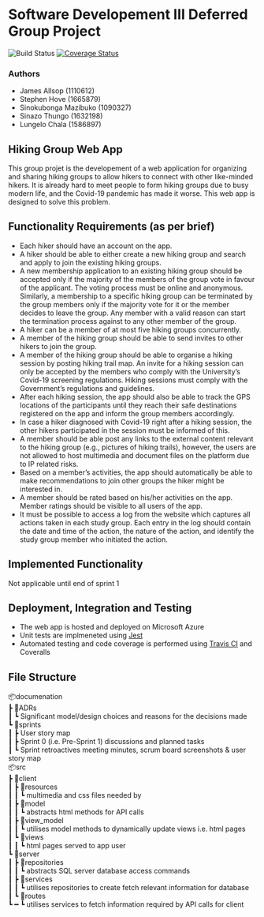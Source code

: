 
# Software Developement III Deferred Group Project
![Build Status](https://travis-ci.com/witseie-elen4010/2021-001-project-def.svg?token=jHshAe29hHKkgqJyWxpK&branch=master)
[![Coverage Status](https://coveralls.io/repos/github/witseie-elen4010/2021-001-project-def/badge.svg?t=gxw4vs)](https://coveralls.io/github/witseie-elen4010/2021-001-project-def)

### Authors
- James Allsop (1110612)
- Stephen Hove (1665879)
- Sinokubonga Mazibuko (1090327)
- Sinazo Thungo (1632198)
- Lungelo Chala (1586897)  

## Hiking Group Web App

This group projet is the developement of a web application for organizing and sharing hiking groups to allow hikers to connect with other like-minded hikers. It is already hard to meet people to form hiking groups due to busy modern life, and the Covid-19 pandemic has made it worse. This web app is designed to solve this problem.

## Functionality Requirements (as per brief)

- Each hiker should have an account on the app.
- A hiker should be able to either create a new hiking group and search and apply to join the existing hiking groups.
- A new membership application to an existing hiking group should be accepted only if the majority of the members of the group vote in favour of the applicant. The voting process must be online and anonymous. Similarly, a membership to a specific hiking group can be terminated by the group members only if the majority vote for it or the member decides to leave the group. Any member with a valid reason can start the termination process against to any other member of the group.
- A hiker can be a member of at most five hiking groups concurrently. 
- A member of the hiking group should be able to send invites to other hikers to join the group.
- A member of the hiking group should be able to organise a hiking session by posting hiking trail map. An invite for a hiking session can only be accepted by the members who comply with the University’s Covid-19 screening regulations. Hiking sessions must comply with the Government’s regulations and guidelines.
- After each hiking session, the app should also be able to track the GPS locations of the participants until they reach their safe destinations registered on the app and inform the group members accordingly.
- In case a hiker diagnosed with Covid-19 right after a hiking session, the other hikers participated in the session must be informed of this.
- A member should be able post any links to the external content relevant to the hiking group (e.g., pictures of hiking trails), however, the users are not allowed to host multimedia and document files on the platform due to IP related risks.
- Based on a member’s activities, the app should automatically be able to make recommendations to join other groups the hiker might be interested in.
- A member should be rated based on his/her activities on the app. Member ratings should be visible to all users of the app.
- It must be possible to access a log from the website which captures all actions taken in each study group. Each entry in the log should contain the date and time of the action, the nature of the action, and identify the study group member who initiated the action.

## Implemented Functionality
Not applicable until end of sprint 1

## Deployment, Integration and Testing
- The web app is hosted and deployed on Microsoft Azure
- Unit tests are implmeneted using [Jest](https://jestjs.io/)
- Automated testing and code coverage is performed using [Travis CI](https://travis-ci.org/) and Coveralls

## File Structure  
  
📦documenation  
 ┣ 📂ADRs  
 ┃ ┗ Significant model/design choices and reasons for the decisions made  
 ┗ 📂sprints  
 ┃ ┣ User story map   
 ┃ ┣ Sprint 0 (i.e. Pre-Sprint 1) discussions and planned tasks  
 ┃ ┗  Sprint retroactives meeting minutes, scrum board screenshots \& user story map   
📦src  
 ┣ 📂client  
 ┃ ┣ 📂resources  
 ┃ ┃ ┗ multimedia and css files needed by  
 ┃ ┣ 📂model  
 ┃ ┃ ┗ abstracts html methods for API calls  
 ┃ ┣ 📂view_model  
 ┃ ┃ ┗ utilises model methods to dynamically update views i.e. html pages  
 ┃ ┗ 📂views  
 ┃ ┃ ┗ html pages served to app user  
 ┗ 📂server  
 ┃ ┣ 📂repositories  
 ┃ ┃ ┗  abstracts SQL server database access commands  
 ┃ ┣ 📂services  
 ┃ ┃ ┗  utilises repositories to create fetch relevant information for database  
 ┃ ┗ 📂routes  
 ┗ ━  ┗  utilises services to fetch information required by API calls for client 